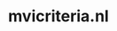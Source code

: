 ---
layout: post
title: "mvicriteria.nl"
internal_url: "/dutchgov/mvicriteria.nl.html"
subdomains_count: 2
all_subdomains_count: 2
urls_count: 2
ssl_rank: 0
http_rank: 50
url_link: /data/mvicriteria.nl/urls.txt
all_subdomains_link: /data/mvicriteria.nl/all_subdomains.txt
subdomains_link: /data/mvicriteria.nl/subdomains.txt
categories: dutchgov
---